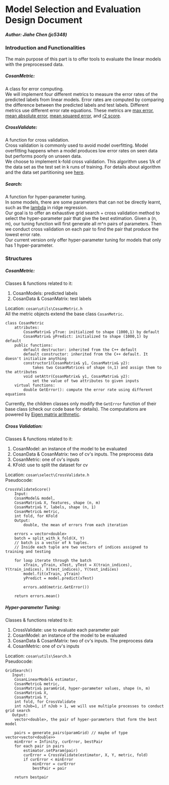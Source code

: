 # Model Selection and Evaluation Design Document

##### Author: Jiahe Chen (jc5348)

### Introduction and Functionalities 
The main purpose of this part is to offer tools to evaluate the linear models with the preprocessed data.
##### CosanMetric: 
A class for error computing. \
We will implement four different metrics to measure the error rates of the predicted labels from linear models. Error rates are computed by comparing the difference between the predicted labels and test labels. Different metrics use different error rate equations. These metrics are [max error](https://scikit-learn.org/stable/modules/model_evaluation.html#max-error), [mean absolute error](https://scikit-learn.org/stable/modules/model_evaluation.html#mean-absolute-error), [mean squared error](https://scikit-learn.org/stable/modules/model_evaluation.html#mean-squared-error), and [r2 score](https://scikit-learn.org/stable/modules/model_evaluation.html#r2-score-the-coefficient-of-determination). 
##### CrossValidate:
A function for cross validation. \
Cross validation is commonly used to avoid model overfitting. Model overfitting happens when a model produces low error rates on seen data but performs poorly on unseen data. \
We choose to implement k-fold cross validation. This algorithm uses 1/k of the data set as the test set in k runs of training. For details about algorithm and the data set partitioning see [here](https://machinelearningmastery.com/k-fold-cross-validation/). 
##### Search:
A function for hyper-parameter tuning. \
In some models, there are some parameters that can not be directly learnt, such as the [lambda](https://towardsdatascience.com/ridge-regression-for-better-usage-2f19b3a202db) in ridge regression.\
Our goal is to offer an exhaustive grid search + cross validation method to select the hyper-parameter pair that give the best estimation. Given a (n, m), our tuning function will first generate all m^n pairs of parameters. Then we conduct cross validation on each pair to find the pair that produce the lowest error rate.\
Our current version only offer hyper-parameter tuning for models that only has 1 hyper-parameter.

### Structures
##### CosanMetric: 
Classes & functions related to it:
1. CosanModels: predicted labels 
2. CosanData & CosanMatrix: test labels

Location: `cosan\utils\CosanMetric.h` \
All the metric objects extend the base class `CosanMetric`.
```
class CosanMetric
	attributes:
		CosanMatrix& yTrue: initialized to shape (1000,1) by default
		CosanMatrix& yPredict: initialized to shape (1000,1) by default
	public functions:
		default destructor: inherited from the C++ default
		default constructor: inherited from the C++ default. It doesn't initialize anything
		constructor1(CosanMatrix& y1, CosanMatrix& y2):
			takes two CosanMatrices of shape (n,1) and assign them to the attributes
		void setAttr(CosanMatrix& y1, CosanMatrix& y2): 
			set the value of two attributes to given inputs
	virtual functions:
		double GetError(): compute the error rate using different equations
```
Currently, the children classes only modify the `GetError` function of their base class (check our code base for details). The computations are powered by [Eigen matrix arithmetic](https://eigen.tuxfamily.org/dox/group__TutorialMatrixArithmetic.html).

##### Cross Validation:
Classes & functions related to it:
1. CosanModel: an instance of the model to be evaluated
2. CosanData & CosanMatrix: two of cv's inputs. The preprocess data
3. CosanMetric: one of cv's inputs
4. KFold: use to split the dataset for cv

Location: `cosan\select\CrossValidate.h` \
Pseudocode:
```
CrossValidateScore()
    Input:
	CosanModel& model, 
	CosanMatrix& X, features, shape (n, m)
	CosanMatrix& Y, labels, shape (n, 1)
	CosanMetric& metric, 
	int fold, for KFold
    Output:
    	double, the mean of errors from each iteration
	
	errors = vector<double>
	batch = split_with_k_fold(X, Y) 
	// batch is a vector of k tuples. 
	// Inside each tuple are two vectors of indices assigned to training and testing
	
	for loop iterate through the batch
		xTrain, yTrain, xTest, yTest = X(train_indices), Y(train_indices), X(test_indices), Y(test_indices)
		model.fit(xTrain, yTrain)
		yPredict = model.predict(xTest)
		
		errors.add(metric.GetError())
	
	return errors.mean()
```

##### Hyper-parameter Tuning:
Classes & functions related to it:
1. CrossValidate: use to evaluate each parameter pair
2. CosanModel: an instance of the model to be evaluated
3. CosanData & CosanMatrix: two of cv's inputs. The preprocess data
4. CosanMetric: one of cv's inputs

Location: `cosan\utils\Search.h` \
Pseudocode:
```
GridSearch()
   Input:
	CosanLinearModel& estimator, 
	CosanMetric& metric, 
	CosanMatrix& paramGrid, hyper-parameter values, shape (n, m)
	CosanMatrix& X,
	CosanMatrix& Y,
	int fold, for CrossValidate
	int nJob=1, if nJob > 1, we will use multiple processes to conduct grid search
   Output:
   	vector<double>, the pair of hyper-parameters that form the best model

	pairs = generate_pairs(paramGrid) // maybe of type vector<vector<double>>
	minError = Infinity, curError, bestPair
	for each pair in pairs
		estimator.setParam(pair)
		curError = CrossValidate(estimator, X, Y, metric, fold)
		if curError < minError
			minError = curError
			bestPair = pair
			
	return bestpair		
```

